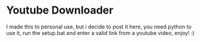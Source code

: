 # Youtube Downloader
I made this to personal use, but i decide to post it here, you need python to use it, run the setup.bat and enter a valid link from a youtube video, enjoy! :)

